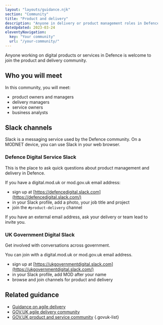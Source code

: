 ```yaml
---
layout: "layouts/guidance.njk"
section: "Community"
title: "Product and delivery"
description: "Anyone in delivery or product management roles in Defence can join the community. Find out how to get involved."
dateUpdated: 2023-03-24
eleventyNavigation:
  key: "Your community"
  url: "/your-community/"
---
```


Anyone working on digital products or services in Defence is welcome to join the product and delivery community. 

## Who you will meet

In this community, you will meet:

- product owners and managers
- delivery managers
- service owners
- business analysts

## Slack channels

Slack is a messaging service used by the Defence community. On a MODNET device, you can use Slack in your web browser.

### Defence Digital Service Slack

This is the place to ask quick questions about product management and delivery in Defence.

If you have a digital.mod.uk or mod.gov.uk email address:

- sign up at [https://defencedigital.slack.com](https://defencedigital.slack.com/)
- in your Slack profile, add a photo, your job title and project
- join the `#product-delivery` channel

If you have an external email address, ask your delivery or team lead to invite you.

### UK Government Digital Slack

Get involved with conversations across government. 

You can join with a digital.mod.uk or mod.gov.uk email address.

- sign up at [https://ukgovernmentdigital.slack.com](https://ukgovernmentdigital.slack.com/)
- in your Slack profile, add MOD after your name
- browse and join channels for product and delivery

## Related guidance

- [Guidance on agile delivery](https://www.gov.uk/service-manual/agile-delivery/)
- [GOV.UK agile delivery community](https://www.gov.uk/service-manual/communities/agile-delivery-community/)
- [GOV.UK product and service community](https://www.gov.uk/service-manual/communities/product-and-service-community/)
{.govuk-list}
